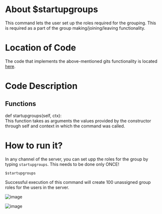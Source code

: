 # About $startupgroups
This command lets the user set up the roles required for the grouping. This is required as a part of the group making/joining/leaving functionality.

# Location of Code
The code that implements the above-mentioned gits functionality is located [here](https://github.com/SE21-Team2/ClassMateBot/blob/main/cogs/groups.py).

# Code Description
## Functions
def startupgroups(self, ctx): <br>
This function takes as arguments the values provided by the constructor through self and context in which the command was called.

# How to run it?
In any channel of the server, you can set upp the roles for the group by typing `startupgroups`. This needs to be done only ONCE!
```
$startupgroups
```
Successful execution of this command will create 100 unassigned group roles for the users in the server.

![image](https://user-images.githubusercontent.com/89809302/140447594-468f1c7b-feaf-449a-bdcb-ac70a5bf066e.png)

![image](https://user-images.githubusercontent.com/89809302/140447634-2ba168bf-9b27-4b6a-9a8a-af5ca3da9182.png)

